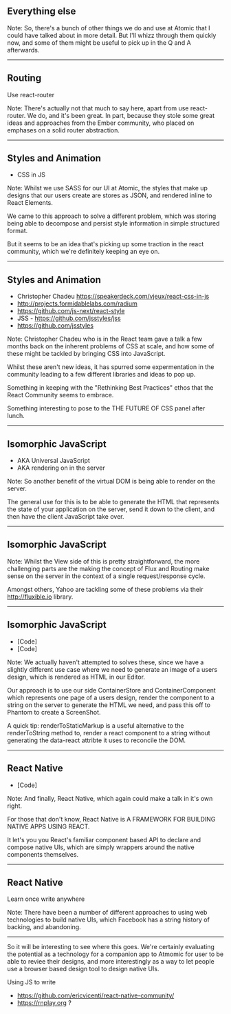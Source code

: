 ## Everything else

Note:
So, there's a bunch of other things we do and use at Atomic that I could have talked about in more detail. But I'll whizz through them quickly now, and some of them might be useful to pick up in the Q and A afterwards.


---



## Routing
Use react-router

Note:
There's actually not that much to say here, apart from use react-router. We do, and it's been great. In part, because they stole some great ideas and approaches from the Ember community, who placed on emphases on a solid router abstraction.


---


## Styles and Animation
- CSS in JS

Note:
Whilst we use SASS for our UI at Atomic, the styles that make up designs that our users create are stores as JSON, and rendered inline to React Elements.

We came to this approach to solve a different problem, which was storing being able to decompose and persist style information in simple structured format.

But it seems to be an idea that's picking up some traction in the react community, which we're definitely keeping an eye on.


---


## Styles and Animation
- Christopher Chadeu
https://speakerdeck.com/vjeux/react-css-in-js
- http://projects.formidablelabs.com/radium
- https://github.com/js-next/react-style
- JSS - https://github.com/jsstyles/jss
- https://github.com/jsstyles

Note:
Christopher Chadeu who is in the React team gave a talk a few months back on the inherent problems of CSS at scale, and how some of these might be tackled by bringing CSS into JavaScript.

Whilst these aren't new ideas, it has spurred some expermentation in the community leading to a few different libraries and ideas to pop up.

Something in keeping with the "Rethinking Best Practices" ethos that the React Community seems to embrace.

Something interesting to pose to the THE FUTURE OF CSS panel after lunch.


---


## Isomorphic JavaScript
- AKA Universal JavaScript
- AKA rendering on in the server

Note:
So another benefit of the virtual DOM is being able to render on the server.

The general use for this is to be able to generate the HTML that represents the state of your application on the server, send it down to the client, and then have the client JavaScript take over.

---

## Isomorphic JavaScript

Note:
Whilst the View side of this is pretty straightforward, the more challenging parts are the making the concept of Flux and Routing make sense on the server in the context of a single request/response cycle.

Amongst others, Yahoo are tackling some of these problems via their http://fluxible.io library.

---

## Isomorphic JavaScript
- [Code]
- [Code]

Note:
We actually haven't attempted to solves these, since we have a slightly different use case where we need to generate an image of a users design, which is rendered as HTML in our Editor.

Our approach is to use our side ContainerStore and ContainerComponent which represents one page of a users design, render the component to a string on the server to generate the HTML we need, and pass this off to Phantom to create a ScreenShot.

A quick tip: renderToStaticMarkup is a useful alternative to the renderToString method to, render a react component to a string without generating the data-react attribte it uses to reconcile the DOM.

---

## React Native
- [Code]


Note:
And finally, React Native, which again could make a talk in it's own right.

For those that don't know, React Native is A FRAMEWORK FOR BUILDING NATIVE APPS USING REACT.

It let's you you React's familiar component based API to declare and compose native UIs, which are simply wrappers around the native components themselves.


---


## React Native
Learn once write anywhere

Note:
There have been a number of different approaches to using web technologies to build native UIs, which Facebook has a string history of backing, and abandoning.


---
So it will be interesting to see where this goes. We're certainly evaluating the potential as a technology for a companion app to Atmomic for user to be able to reviee their designs, and more interestingly as a way to let people use a browser based design tool to design native UIs.

Using JS to write

- https://github.com/ericvicenti/react-native-community/
- https://rnplay.org ?
